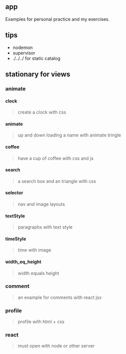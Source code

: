 ## app
Examples for personal practice and my exercises.

## tips
* nodemon
* supervisor
* ./../../ for static catalog

## stationary for views
### animate
#### clock
> create a clock with css

#### animate
> up and down
  loading
  a name with animate
  tringle

#### coffee
> have a cup of coffee with css and js

#### search
> a search box and an triangle with css

#### selector
> nav and image layouts

#### textStyle
> paragraphs with text style

#### timeStyle
> time with image

#### width_eq_height
> width equals height

### comment
> an example for comments with react jsx

### profile
> profile with html + css

### react
> must open with node or other server